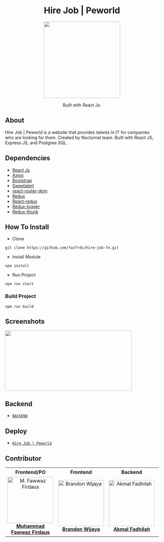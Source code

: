 <h1 align="center">Hire Job | Peworld</h1>

<p align="center">
  <img width="250" src="https://res.cloudinary.com/wazcomp/image/upload/v1658495119/Peworld/logo-purple_f6e7sj.png"  />
</p>
<p align="center">
  Built with React Js.
</p>

## About
Hire Job | Peworld is a website that provides talents in IT for companies who are looking for them. Created by Nocturnal team. Built with React JS, Express JS, and Postgree SQL.

## Dependencies
- [React Js](https://(https://reactjs.org)/)
- [Axios](https://www.npmjs.com/package/axios)
- [Bootstrap](https://www.npmjs.com/package/bootstrap)
- [Sweetalert](https://www.npmjs.com/package/sweetalert)
- [react-router-dom](https://www.npmjs.com/package/react-router-dom)
- [Redux](https://www.npmjs.com/package/redux)
- [React-redux](https://www.npmjs.com/package/react-redux)
- [Redux-logger](https://www.npmjs.com/package/redux-logger)
- [Redux-thunk](https://www.npmjs.com/search?q=redux-thunk)


## How To Install

- Clone
```
git clone https://github.com/fwzfrds/hire-job-fe.git
```

- Install Module
```
npm install
```

- Run Project
```
npm run start
```

### Build Project
```
npm run build
```

## Screenshots
<span>
    <img width="415" height="197" src="https://res.cloudinary.com/wazcomp/image/upload/v1658497056/Peworld/landing-page_zoubgh.png">
</span>

## Backend
* [`BACKEND`](https://github.com/zeronerocode/HireJobServer)

## Deploy
* [`Hire Job | Peworld`](https://hirejob-fe.vercel.app/)


## Contributor

<center>
  <table>
    <tr>
      <th>Frontend/PO</th>
      <th>Frontend</th>
      <th>Backend</th>
      <th>Backend</th>
    </tr>
    <tr>
      <td align="center">
        <a href="https://github.com/fwzfrds">
          <img width="150" src="https://avatars.githubusercontent.com/u/85775604?v=4" alt="M. Fawwaz Firdaus"><br/>
          <b>Muhammad Fawwaz Firdaus</b>
        </a>
      </td>
      <td align="center">
        <a href="https://github.com/brndnwjy">
          <img width="150" src="https://avatars.githubusercontent.com/u/68231097?v=4" alt="Brandon Wijaya"><br/>
          <b>Brandon Wijaya</b>
        </a>
      </td>
      <td align="center">
        <a href="https://github.com/zeronerocode">
          <img width="150" src="https://avatars.githubusercontent.com/u/61588546?v=4" alt="Akmal Fadhilah"><br/>
          <b>Akmal Fadhilah</b>
        </a>
      </td>
      <td align="center">
        <a href="https://github.com/hasbialwikusmana">
          <img width="150" src="https://avatars.githubusercontent.com/u/97004294?v=4" alt="Hasbi Alwi. K"><br/>
          <b>Hasbi Alwi Kusmana</b>
        </a>
      </td>
    </tr>
  </table>
</center>
